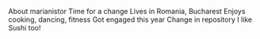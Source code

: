About marianistor 
Time for a change
Lives in Romania, Bucharest
Enjoys cooking, dancing, fitness
Got engaged this year
Change in repository
I like Sushi too! 